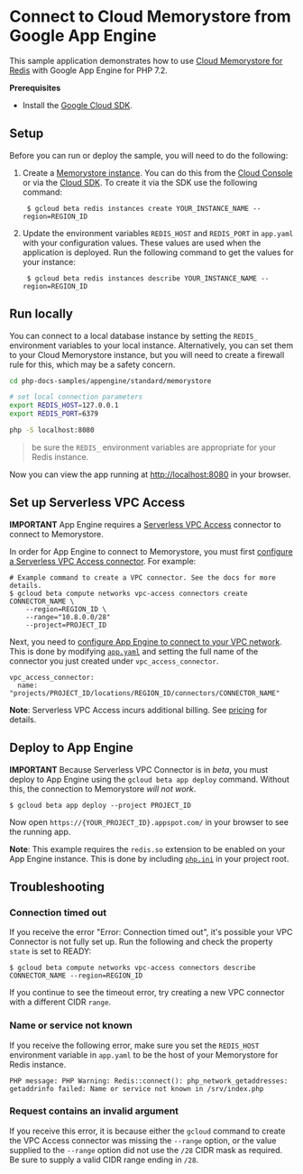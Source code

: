 # Connect to Cloud Memorystore from Google App Engine

This sample application demonstrates how to use
[Cloud Memorystore for Redis](https://cloud.google.com/memorystore/docs/)
with Google App Engine for PHP 7.2.

**Prerequisites**

- Install the [Google Cloud SDK](https://developers.google.com/cloud/sdk/).

## Setup

Before you can run or deploy the sample, you will need to do the following:

1. Create a [Memorystore instance][memorystore_create]. You can do this from the
   [Cloud Console](https://console.developers.google.com) or via the
   [Cloud SDK](https://cloud.google.com/sdk). To create it via the SDK use the
   following command:

        $ gcloud beta redis instances create YOUR_INSTANCE_NAME --region=REGION_ID

1. Update the environment variables `REDIS_HOST` and `REDIS_PORT` in `app.yaml`
   with your configuration values. These values are used when the application is
   deployed. Run the following command to get the values for your instance:

        $ gcloud beta redis instances describe YOUR_INSTANCE_NAME --region=REGION_ID

[memorystore_create]: https://cloud.google.com/memorystore/docs/redis/creating-managing-instances

## Run locally

You can connect to a local database instance by setting the `REDIS_` environment
variables to your local instance. Alternatively, you can set them to your Cloud
Memorystore instance, but you will need to create a firewall rule for this,
which may be a safety concern.

```sh
cd php-docs-samples/appengine/standard/memorystore

# set local connection parameters
export REDIS_HOST=127.0.0.1
export REDIS_PORT=6379

php -S localhost:8080
```

> be sure the `REDIS_` environment variables are appropriate for your Redis
  instance.

Now you can view the app running at [http://localhost:8080](http://localhost:8080)
in your browser.

## Set up Serverless VPC Access

**IMPORTANT** App Engine requires a [Serverless VPC Access][vpc-access]
connector to connect to Memorystore.

In order for App Engine to connect to Memorystore, you must first
[configure a Serverless VPC Access connector][configure-vpc]. For example:

```
# Example command to create a VPC connector. See the docs for more details.
$ gcloud beta compute networks vpc-access connectors create CONNECTOR_NAME \
	--region=REGION_ID \
	--range="10.8.0.0/28"
	--project=PROJECT_ID
```

Next, you need to [configure App Engine to connect to your VPC network][connecting-appengine].
This is done by modifying [`app.yaml`](app.yaml) and setting the full name of
the connector you just created under `vpc_access_connector`.

```
vpc_access_connector:
  name: "projects/PROJECT_ID/locations/REGION_ID/connectors/CONNECTOR_NAME"
```

**Note**: Serverless VPC Access incurs additional billing. See
[pricing][vpc-pricing] for details.

[vpc-access]: https://cloud.google.com/vpc
[configure-vpc]: https://cloud.google.com/vpc/docs/configure-serverless-vpc-access
[connecting-appengine]: https://cloud.google.com/appengine/docs/standard/python/connecting-vpc#configuring
[vpc-pricing]: https://cloud.google.com/compute/pricing#network

## Deploy to App Engine

**IMPORTANT** Because Serverless VPC Connector is in *beta*, you must deploy to App Engine
using the `gcloud beta app deploy` command. Without this, the connection to
Memorystore *will not work*.

```
$ gcloud beta app deploy --project PROJECT_ID
```

Now open `https://{YOUR_PROJECT_ID}.appspot.com/` in your browser to see the running
app.

**Note**: This example requires the `redis.so` extension to be enabled on your App Engine
instance. This is done by including [`php.ini`](php.ini) in your project root.

## Troubleshooting

### Connection timed out

If you receive the error "Error: Connection timed out", it's possible your VPC Connector
is not fully set up. Run the following and check the property `state` is set to READY:

```
$ gcloud beta compute networks vpc-access connectors describe CONNECTOR_NAME --region=REGION_ID
```

If you continue to see the timeout error, try creating a new VPC connector with a different
CIDR `range`.

### Name or service not known

If you receive the following error, make sure you set the `REDIS_HOST` environment variable in `app.yaml` to be the
host of your Memorystore for Redis instance.

```
PHP message: PHP Warning: Redis::connect(): php_network_getaddresses: getaddrinfo failed: Name or service not known in /srv/index.php
```

### Request contains an invalid argument

If you receive this error, it is because either the `gcloud` command to create the VPC 
Access connector was missing the `--range` option, or the value supplied to the
`--range` option did not use the `/28` CIDR mask as required. Be sure to supply a valid
CIDR range ending in `/28`.
